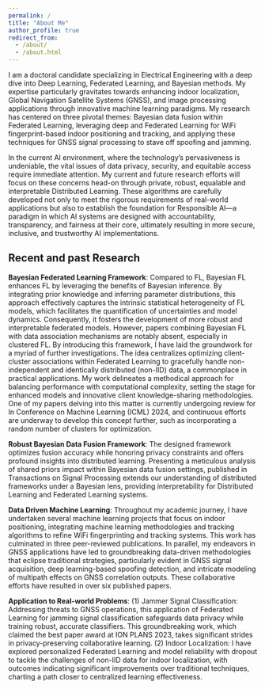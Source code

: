 ```yaml
---
permalink: /
title: "About Me"
author_profile: true
redirect_from: 
  - /about/
  - /about.html
---
```


I am a doctoral candidate specializing in Electrical Engineering with a deep dive into Deep Learning, Federated Learning, and Bayesian methods. My expertise particularly gravitates towards enhancing indoor localization, Global Navigation Satellite Systems (GNSS), and image processing applications through innovative machine learning paradigms. My research has centered on three pivotal themes: Bayesian data fusion within Federated Learning, leveraging deep and Federated Learning for WiFi fingerprint-based indoor positioning and tracking, and applying these techniques for GNSS signal processing to stave off spoofing and jamming.

In the current AI environment, where the technology’s pervasiveness is undeniable, the vital issues of data privacy, security, and equitable access require immediate attention. My current and future research efforts will focus on these concerns head-on through private, robust, equalable and interpretable Distributed Learning. These algorithms are carefully developed not only to meet the rigorous requirements of real-world applications but also to establish the foundation for Responsible AI—a paradigm in which AI systems are designed with accountability, transparency, and fairness at their core, ultimately resulting in more secure, inclusive, and trustworthy AI implementations.

## Recent and past Research

**Bayesian Federated Learning Framework**: Compared to FL, Bayesian FL enhances FL by leveraging the benefits of Bayesian inference. By integrating prior knowledge and inferring parameter distributions, this approach effectively captures the intrinsic statistical heterogeneity of FL models, which facilitates the quantification of uncertainties and model dynamics. Consequently, it fosters the development of more robust and interpretable federated models. However, papers combining Bayesian FL with data association mechanisms are notably absent, especially in clustered FL.
By introducing this framework, I have laid the groundwork for a myriad of further investigations. The idea centralizes optimizing client-cluster associations within Federated Learning to gracefully handle non-independent and identically distributed (non-IID) data, a commonplace in practical applications. My work delineates a methodical approach for balancing performance with computational complexity, setting the stage for enhanced models and innovative client knowledge-sharing methodologies. One of my papers delving into this matter is currently undergoing review for In Conference on Machine Learning (ICML) 2024, and continuous efforts are underway to develop this concept further, such as incorporating a random number of clusters for optimization.

**Robust Bayesian Data Fusion Framework**: The designed framework optimizes fusion accuracy while honoring privacy constraints and offers profound insights into distributed learning. Presenting a meticulous analysis of shared priors impact within Bayesian data fusion settings, published in Transactions on Signal Processing extends our understanding of distributed frameworks under a Bayesian lens, providing interpretability for Distributed Learning and Federated Learning systems.

**Data Driven Machine Learning**: Throughout my academic journey, I have undertaken several machine learning projects that focus on indoor positioning, integrating machine learning methodologies and tracking algorithms to refine WiFi fingerprinting and tracking systems. This work has culminated in three peer-reviewed publications. In parallel, my endeavors in GNSS applications have led to groundbreaking data-driven methodologies that eclipse traditional strategies, particularly evident in GNSS signal acquisition, deep learning-based spoofing detection, and intricate modeling of multipath effects on GNSS correlation outputs. These collaborative efforts have resulted in over six published papers. 

**Application to Real-world Problems**: 
(1) Jammer Signal Classification: Addressing threats to GNSS operations, this application of Federated Learning for jamming signal classification safeguards data privacy while training robust, accurate classifiers. This groundbreaking work, which claimed the best paper award at ION PLANS 2023, takes significant strides in privacy-preserving collaborative learning.
(2) Indoor Localization: I have explored personalized Federated Learning and model reliability with dropout to tackle the challenges of non-IID data for indoor localization, with outcomes indicating significant improvements over traditional techniques, charting a path closer to centralized learning effectiveness.

<!-- This is the front page of a website that is powered by the [academicpages template](https://github.com/academicpages/academicpages.github.io) and hosted on GitHub pages. [GitHub pages](https://pages.github.com) is a free service in which websites are built and hosted from code and data stored in a GitHub repository, automatically updating when a new commit is made to the respository. This template was forked from the [Minimal Mistakes Jekyll Theme](https://mmistakes.github.io/minimal-mistakes/) created by Michael Rose, and then extended to support the kinds of content that academics have: publications, talks, teaching, a portfolio, blog posts, and a dynamically-generated CV. You can fork [this repository](https://github.com/academicpages/academicpages.github.io) right now, modify the configuration and markdown files, add your own PDFs and other content, and have your own site for free, with no ads! An older version of this template powers my own personal website at [stuartgeiger.com](http://stuartgeiger.com), which uses [this Github repository](https://github.com/staeiou/staeiou.github.io).

A data-driven personal website
======
Like many other Jekyll-based GitHub Pages templates, academicpages makes you separate the website's content from its form. The content & metadata of your website are in structured markdown files, while various other files constitute the theme, specifying how to transform that content & metadata into HTML pages. You keep these various markdown (.md), YAML (.yml), HTML, and CSS files in a public GitHub repository. Each time you commit and push an update to the repository, the [GitHub pages](https://pages.github.com/) service creates static HTML pages based on these files, which are hosted on GitHub's servers free of charge.

Many of the features of dynamic content management systems (like Wordpress) can be achieved in this fashion, using a fraction of the computational resources and with far less vulnerability to hacking and DDoSing. You can also modify the theme to your heart's content without touching the content of your site. If you get to a point where you've broken something in Jekyll/HTML/CSS beyond repair, your markdown files describing your talks, publications, etc. are safe. You can rollback the changes or even delete the repository and start over -- just be sure to save the markdown files! Finally, you can also write scripts that process the structured data on the site, such as [this one](https://github.com/academicpages/academicpages.github.io/blob/master/talkmap.ipynb) that analyzes metadata in pages about talks to display [a map of every location you've given a talk](https://academicpages.github.io/talkmap.html).

Getting started
======
1. Register a GitHub account if you don't have one and confirm your e-mail (required!)
1. Fork [this repository](https://github.com/academicpages/academicpages.github.io) by clicking the "fork" button in the top right. 
1. Go to the repository's settings (rightmost item in the tabs that start with "Code", should be below "Unwatch"). Rename the repository "[your GitHub username].github.io", which will also be your website's URL.
1. Set site-wide configuration and create content & metadata (see below -- also see [this set of diffs](http://archive.is/3TPas) showing what files were changed to set up [an example site](https://getorg-testacct.github.io) for a user with the username "getorg-testacct")
1. Upload any files (like PDFs, .zip files, etc.) to the files/ directory. They will appear at https://[your GitHub username].github.io/files/example.pdf.  
1. Check status by going to the repository settings, in the "GitHub pages" section

Site-wide configuration
------
The main configuration file for the site is in the base directory in [_config.yml](https://github.com/academicpages/academicpages.github.io/blob/master/_config.yml), which defines the content in the sidebars and other site-wide features. You will need to replace the default variables with ones about yourself and your site's github repository. The configuration file for the top menu is in [_data/navigation.yml](https://github.com/academicpages/academicpages.github.io/blob/master/_data/navigation.yml). For example, if you don't have a portfolio or blog posts, you can remove those items from that navigation.yml file to remove them from the header. 

Create content & metadata
------
For site content, there is one markdown file for each type of content, which are stored in directories like _publications, _talks, _posts, _teaching, or _pages. For example, each talk is a markdown file in the [_talks directory](https://github.com/academicpages/academicpages.github.io/tree/master/_talks). At the top of each markdown file is structured data in YAML about the talk, which the theme will parse to do lots of cool stuff. The same structured data about a talk is used to generate the list of talks on the [Talks page](https://academicpages.github.io/talks), each [individual page](https://academicpages.github.io/talks/2012-03-01-talk-1) for specific talks, the talks section for the [CV page](https://academicpages.github.io/cv), and the [map of places you've given a talk](https://academicpages.github.io/talkmap.html) (if you run this [python file](https://github.com/academicpages/academicpages.github.io/blob/master/talkmap.py) or [Jupyter notebook](https://github.com/academicpages/academicpages.github.io/blob/master/talkmap.ipynb), which creates the HTML for the map based on the contents of the _talks directory).

**Markdown generator**

I have also created [a set of Jupyter notebooks](https://github.com/academicpages/academicpages.github.io/tree/master/markdown_generator
) that converts a CSV containing structured data about talks or presentations into individual markdown files that will be properly formatted for the academicpages template. The sample CSVs in that directory are the ones I used to create my own personal website at stuartgeiger.com. My usual workflow is that I keep a spreadsheet of my publications and talks, then run the code in these notebooks to generate the markdown files, then commit and push them to the GitHub repository.

How to edit your site's GitHub repository
------
Many people use a git client to create files on their local computer and then push them to GitHub's servers. If you are not familiar with git, you can directly edit these configuration and markdown files directly in the github.com interface. Navigate to a file (like [this one](https://github.com/academicpages/academicpages.github.io/blob/master/_talks/2012-03-01-talk-1.md) and click the pencil icon in the top right of the content preview (to the right of the "Raw | Blame | History" buttons). You can delete a file by clicking the trashcan icon to the right of the pencil icon. You can also create new files or upload files by navigating to a directory and clicking the "Create new file" or "Upload files" buttons. 

Example: editing a markdown file for a talk
![Editing a markdown file for a talk](/images/editing-talk.png)

For more info
------
More info about configuring academicpages can be found in [the guide](https://academicpages.github.io/markdown/). The [guides for the Minimal Mistakes theme](https://mmistakes.github.io/minimal-mistakes/docs/configuration/) (which this theme was forked from) might also be helpful. -->
